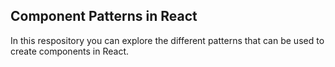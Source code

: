 ## Component Patterns in React

In this respository you can explore the different patterns that can be used to create components in React.
